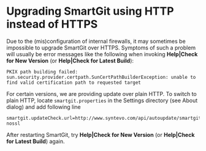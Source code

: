 # Upgrading SmartGit using HTTP instead of HTTPS

Due to the (mis)configuration of internal firewalls, it may sometimes be impossible to upgrade SmartGit over HTTPS.
Symptoms of such a problem will usually be error messages like the following when invoking **Help|Check for New Version** (or **Help|Check for Latest Build**):

```
PKIX path building failed: sun.security.provider.certpath.SunCertPathBuilderException: unable to find valid certification path to requested target
```

For certain versions, we are providing update over plain HTTP.
To switch to plain HTTP, locate `smartgit.properties` in the Settings directory (see About dialog) and add following line

```
smartgit.updateCheck.url=http://www.syntevo.com/api/autoupdate/smartgit-nossl
```

After restarting SmartGit, try **Help|Check for New Version** (or **Help|Check for Latest Build**) again.
